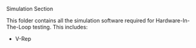 Simulation Section

This folder contains all the simulation software required for Hardware-In-The-Loop testing. This includes:

- V-Rep
